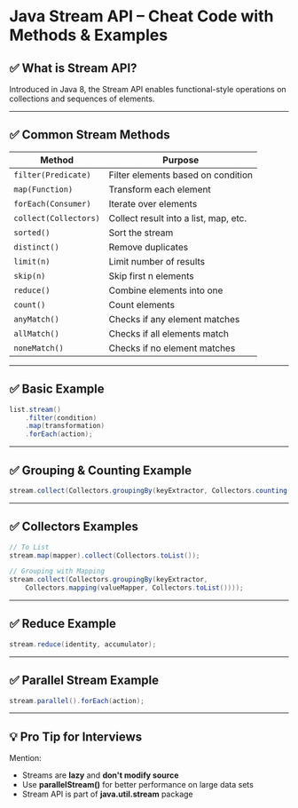 # Java Stream API – Cheat Code with Methods & Examples

## ✅ What is Stream API?

Introduced in Java 8, the Stream API enables functional-style operations on collections and sequences of elements.

---

## ✅ Common Stream Methods

| Method                | Purpose                               |
| --------------------- | ------------------------------------- |
| `filter(Predicate)`   | Filter elements based on condition    |
| `map(Function)`       | Transform each element                |
| `forEach(Consumer)`   | Iterate over elements                 |
| `collect(Collectors)` | Collect result into a list, map, etc. |
| `sorted()`            | Sort the stream                       |
| `distinct()`          | Remove duplicates                     |
| `limit(n)`            | Limit number of results               |
| `skip(n)`             | Skip first n elements                 |
| `reduce()`            | Combine elements into one             |
| `count()`             | Count elements                        |
| `anyMatch()`          | Checks if any element matches         |
| `allMatch()`          | Checks if all elements match          |
| `noneMatch()`         | Checks if no element matches          |

---

## ✅ Basic Example

```java
list.stream()
    .filter(condition)
    .map(transformation)
    .forEach(action);
```

---

## ✅ Grouping & Counting Example

```java
stream.collect(Collectors.groupingBy(keyExtractor, Collectors.counting()));
```

---

## ✅ Collectors Examples

```java
// To List
stream.map(mapper).collect(Collectors.toList());

// Grouping with Mapping
stream.collect(Collectors.groupingBy(keyExtractor,
    Collectors.mapping(valueMapper, Collectors.toList())));
```

---

## ✅ Reduce Example

```java
stream.reduce(identity, accumulator);
```

---

## ✅ Parallel Stream Example

```java
stream.parallel().forEach(action);
```

---

## 💡 Pro Tip for Interviews

Mention:

* Streams are **lazy** and **don't modify source**
* Use **parallelStream()** for better performance on large data sets
* Stream API is part of **java.util.stream** package
